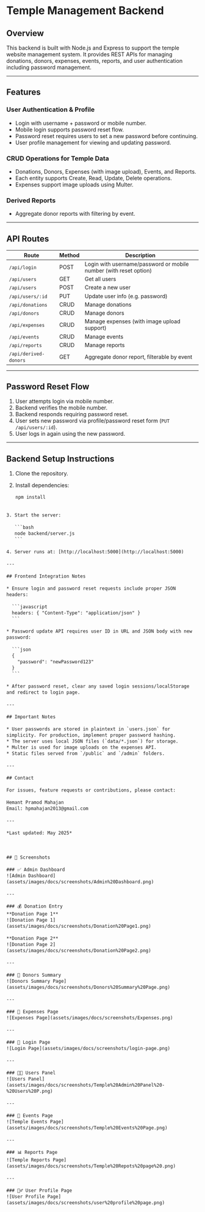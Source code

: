 
# Temple Management Backend

## Overview

This backend is built with Node.js and Express to support the temple website management system. It provides REST APIs for managing donations, donors, expenses, events, reports, and user authentication including password management.

---

## Features

### User Authentication & Profile
- Login with username + password or mobile number.
- Mobile login supports password reset flow.
- Password reset requires users to set a new password before continuing.
- User profile management for viewing and updating password.

### CRUD Operations for Temple Data
- Donations, Donors, Expenses (with image upload), Events, and Reports.
- Each entity supports Create, Read, Update, Delete operations.
- Expenses support image uploads using Multer.

### Derived Reports
- Aggregate donor reports with filtering by event.

---

## API Routes

| Route                     | Method | Description                                               |
|---------------------------|--------|-----------------------------------------------------------|
| `/api/login`              | POST   | Login with username/password or mobile number (with reset option) |
| `/api/users`              | GET    | Get all users                                             |
| `/api/users`              | POST   | Create a new user                                         |
| `/api/users/:id`          | PUT    | Update user info (e.g. password)                          |
| `/api/donations`          | CRUD   | Manage donations                                          |
| `/api/donors`             | CRUD   | Manage donors                                             |
| `/api/expenses`           | CRUD   | Manage expenses (with image upload support)              |
| `/api/events`             | CRUD   | Manage events                                            |
| `/api/reports`            | CRUD   | Manage reports                                           |
| `/api/derived-donors`     | GET    | Aggregate donor report, filterable by event               |

---

## Password Reset Flow

1. User attempts login via mobile number.
2. Backend verifies the mobile number.
3. Backend responds requiring password reset.
4. User sets new password via profile/password reset form (`PUT /api/users/:id`).
5. User logs in again using the new password.

---

## Backend Setup Instructions

1. Clone the repository.
2. Install dependencies:

   ```bash
   npm install
````

3. Start the server:

   ```bash
   node backend/server.js
   ```

4. Server runs at: [http://localhost:5000](http://localhost:5000)

---

## Frontend Integration Notes

* Ensure login and password reset requests include proper JSON headers:

  ```javascript
  headers: { "Content-Type": "application/json" }
  ```

* Password update API requires user ID in URL and JSON body with new password:

  ```json
  {
    "password": "newPassword123"
  }
  ```

* After password reset, clear any saved login sessions/localStorage and redirect to login page.

---

## Important Notes

* User passwords are stored in plaintext in `users.json` for simplicity. For production, implement proper password hashing.
* The server uses local JSON files (`data/*.json`) for storage.
* Multer is used for image uploads on the expenses API.
* Static files served from `/public` and `/admin` folders.

---

## Contact

For issues, feature requests or contributions, please contact:

Hemant Pramod Mahajan
Email: hpmahajan2013@gmail.com

---

*Last updated: May 2025*



## 📸 Screenshots

### ✅ Admin Dashboard  
![Admin Dashboard](assets/images/docs/screenshots/Admin%20Dashboard.png)

---

### 💰 Donation Entry  
**Donation Page 1**  
![Donation Page 1](assets/images/docs/screenshots/Donation%20Page1.png)  

**Donation Page 2**  
![Donation Page 2](assets/images/docs/screenshots/Donation%20Page2.png)

---

### 👥 Donors Summary  
![Donors Summary Page](assets/images/docs/screenshots/Donors%20Summary%20Page.png)

---

### 💸 Expenses Page  
![Expenses Page](assets/images/docs/screenshots/Expenses.png)

---

### 🔐 Login Page  
![Login Page](assets/images/docs/screenshots/login-page.png)

---

### 🧑‍💼 Users Panel  
![Users Panel](assets/images/docs/screenshots/Temple%20Admin%20Panel%20-%20Users%20P.png)

---

### 📅 Events Page  
![Temple Events Page](assets/images/docs/screenshots/Temple%20Events%20Page.png)

---

### 📊 Reports Page  
![Temple Reports Page](assets/images/docs/screenshots/Temple%20Repots%20page%20.png)

---

### 🙋‍♂️ User Profile Page  
![User Profile Page](assets/images/docs/screenshots/user%20profile%20page.png)


